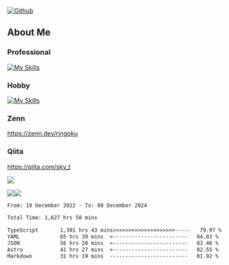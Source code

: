 [![Github](https://img.shields.io/github/followers/skyt-a?label=Follow&style=social)](https://github.com/skyt-a)

## About Me
### Professional
[![My Skills](https://skillicons.dev/icons?i=react,ts,js,nodejs,java,graphql,firebase,githubactions&theme=light)](https://skillicons.dev)
### Hobby
[![My Skills](https://skillicons.dev/icons?i=unity,rust,py&theme=light)](https://skillicons.dev)

### Zenn
https://zenn.dev/ringoku
### Qiita
https://qiita.com/sky_t


![](https://github-profile-summary-cards.vercel.app/api/cards/profile-details?username=skyt-a&theme=default)

![](https://github-profile-summary-cards.vercel.app/api/cards/repos-per-language?username=skyt-a&theme=default)![](https://github-profile-summary-cards.vercel.app/api/cards/stats?username=RinGoku&theme=default)

<!--START_SECTION:waka-->

```txt
From: 19 December 2022 - To: 08 December 2024

Total Time: 1,627 hrs 50 mins

TypeScript       1,301 hrs 43 mins>>>>>>>>>>>>>>>>>>>>-----   79.97 %
YAML             65 hrs 39 mins  >------------------------   04.03 %
JSON             56 hrs 20 mins  >------------------------   03.46 %
Astro            41 hrs 27 mins  >------------------------   02.55 %
Markdown         31 hrs 19 mins  -------------------------   01.92 %
```

<!--END_SECTION:waka-->
